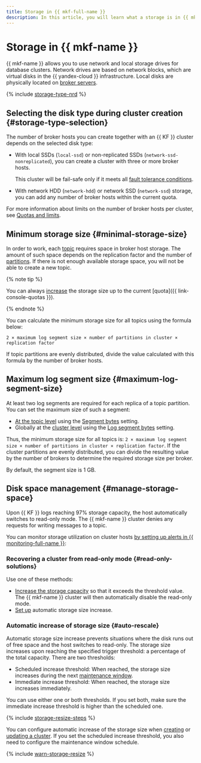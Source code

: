 ```yaml
---
title: Storage in {{ mkf-full-name }}
description: In this article, you will learn what a storage is in {{ mkf-name }}, its minimum size, and the maximum size of a log segment. You will also learn about the automatic storage size increase mechanism and some things you should consider when selecting disk type for your new cluster.
---
```


# Storage in {{ mkf-name }}


{{ mkf-name }} allows you to use network and local storage drives for database clusters. Network drives are based on network blocks, which are virtual disks in the {{ yandex-cloud }} infrastructure. Local disks are physically located on [broker servers](brokers.md).

{% include [storage-type-nrd](../../_includes/mdb/mkf/storage-type.md) %}


## Selecting the disk type during cluster creation {#storage-type-selection}


The number of broker hosts you can create together with an {{ KF }} cluster depends on the selected disk type:

* With local SSDs (`local-ssd`) or non-replicated SSDs (`network-ssd-nonreplicated`), you can create a cluster with three or more broker hosts.

    This cluster will be fail-safe only if it meets all [fault tolerance conditions](index.md#fault-tolerance).

* With network HDD (`network-hdd`) or network SSD (`network-ssd`) storage, you can add any number of broker hosts within the current quota.

For more information about limits on the number of broker hosts per cluster, see [Quotas and limits](./limits.md).



## Minimum storage size {#minimal-storage-size}

In order to work, each [topic](topics.md#topics) requires space in broker host storage. The amount of such space depends on the replication factor and the number of [partitions](topics.md#partitions). If there is not enough available storage space, you will not be able to create a new topic.

{% note tip %}

You can always [increase](../operations/storage-space.md#change-disk-size) the storage size up to the current [quota]({{ link-console-quotas }}).

{% endnote %}

You can calculate the minimum storage size for all topics using the formula below:

`2 × maximum log segment size × number of partitions in cluster × replication factor`

If topic partitions are evenly distributed, divide the value calculated with this formula by the number of broker hosts.

## Maximum log segment size {#maximum-log-segment-size}

At least two log segments are required for each replica of a topic partition. You can set the maximum size of such a segment:
* [At the topic level](../operations/cluster-topics.md#update-topic) using the [Segment bytes](settings-list.md#settings-topic-segment-bytes) setting.
* Globally at the [cluster level](../operations/cluster-update.md#change-kafka-settings) using the [Log segment bytes](settings-list.md#settings-log-segment-bytes) setting.

Thus, the minimum storage size for all topics is: `2 × maximum log segment size × number of partitions in cluster × replication factor`. If the cluster partitions are evenly distributed, you can divide the resulting value by the number of brokers to determine the required storage size per broker.

By default, the segment size is 1 GB.

## Disk space management {#manage-storage-space}

Upon {{ KF }} logs reaching 97% storage capacity, the host automatically switches to read-only mode. The {{ mkf-name }} cluster denies any requests for writing messages to a topic.


You can monitor storage utilization on cluster hosts [by setting up alerts in {{ monitoring-full-name }}](../operations/storage-space.md#set-alert):


### Recovering a cluster from read-only mode {#read-only-solutions}

Use one of these methods:

* [Increase the storage capacity](../operations/storage-space.md#change-disk-size) so that it exceeds the threshold value. The {{ mkf-name }} cluster will then automatically disable the read-only mode.
* [Set up](../operations/storage-space.md#disk-size-autoscale) automatic storage size increase.

### Automatic increase of storage size {#auto-rescale}

Automatic storage size increase prevents situations where the disk runs out of free space and the host switches to read-only. The storage size increases upon reaching the specified trigger threshold: a percentage of the total capacity. There are two thresholds:

* Scheduled increase threshold: When reached, the storage size increases during the next [maintenance window](maintenance.md#maintenance-window).
* Immediate increase threshold: When reached, the storage size increases immediately.

You can use either one or both thresholds. If you set both, make sure the immediate increase threshold is higher than the scheduled one.

{% include [storage-resize-steps](../../_includes/mdb/mkf/storage-resize-steps.md) %}

You can configure automatic increase of the storage size when [creating](../operations/cluster-create.md) or [updating a cluster](../operations/storage-space.md#disk-size-autoscale). If you set the scheduled increase threshold, you also need to configure the maintenance window schedule.

{% include [warn-storage-resize](../../_includes/mdb/mpg/warn-storage-resize.md) %}
